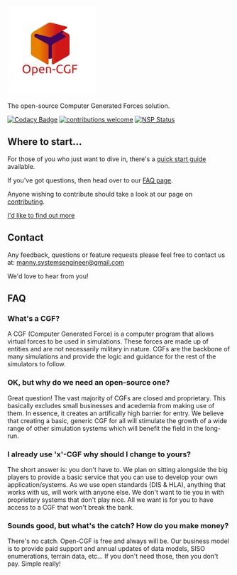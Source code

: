 ![Open-CGF Logo](https://github.com/Manny-SystemsEngineer/Open-CGF/blob/master/Open-CGF%20Logo.png?raw=true)

The open-source Computer Generated Forces solution.



[![Codacy Badge](https://api.codacy.com/project/badge/Grade/3c7864b24d9e4c34af94d263f17cb66c)](https://www.codacy.com/app/manny.systemsengineer/Open-CGF?utm_source=github.com&amp;utm_medium=referral&amp;utm_content=Manny-SystemsEngineer/Open-CGF&amp;utm_campaign=Badge_Grade) [![contributions welcome](https://img.shields.io/badge/contributions-welcome-brightgreen.svg?style=flat)](https://github.com/dwyl/esta/issues) [![NSP Status](https://nodesecurity.io/orgs/open-cgf/projects/62ad84b7-4800-4ebb-b99c-d0826404aaf6/badge)](https://nodesecurity.io/orgs/open-cgf/projects/62ad84b7-4800-4ebb-b99c-d0826404aaf6)

## Where to start...
For those of you who just want to dive in, there's a [quick start guide](https://github.com/Manny-SystemsEngineer/Open-CGF/wiki/User-Guide#quick-start) available.

If you've got questions, then head over to our [FAQ page](https://github.com/Manny-SystemsEngineer/Open-CGF/wiki/FAQ).

Anyone wishing to contribute should take a look at our page on [contributing](https://github.com/Manny-SystemsEngineer/Open-CGF/wiki/Contribute).

[I'd like to find out more](http://eepurl.com/c9Ck9D)


## Contact
Any feedback, questions or feature requests please feel free to contact us at: manny.systemsengineer@gmail.com

We'd love to hear from you!


## FAQ
### What's a CGF?
A CGF (Computer Generated Force) is a computer program that allows virtual forces to be used in simulations. These forces are made up of entities and are not necessarily military in nature. CGFs are the backbone of many simulations and provide the logic and guidance for the rest of the simulators to follow.

### OK, but why do we need an open-source one?
Great question! The vast majority of CGFs are closed and proprietary. This basically excludes small businesses and acedemia from making use of them. In essence, it creates an artifically high barrier for entry. We believe that creating a basic, generic CGF for all will stimulate the growth of a wide range of other simulation systems which will benefit the field in the long-run.

### I already use 'x'-CGF why should I change to yours?
The short answer is: you don't have to. We plan on sitting alongside the big players to provide a basic service that you can use to develop your own application/systems. As we use open standards (DIS & HLA), anything that works with us, will work with anyone else. We don't want to tie you in with proprietary systems that don't play nice. All we want is for you to have access to a CGF that won't break the bank.

### Sounds good, but what's the catch? How do you make money?
There's no catch. Open-CGF is free and always will be. Our business model is to provide paid support and annual updates of data models, SISO enumerations, terrain data, etc... If you don't need those, then you don't pay. Simple really!
